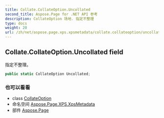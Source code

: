 ```yaml
---
title: Collate.CollateOption.Uncollated
second_title: Aspose.Page for .NET API 参考
description: CollateOption 场地. 指定不整理
type: docs
weight: 20
url: /zh/net/aspose.page.xps.xpsmetadata/collate.collateoption/uncollated/
---
```

## Collate.CollateOption.Uncollated field

指定不整理。

```csharp
public static CollateOption Uncollated;
```

### 也可以看看

* class [CollateOption](../)
* 命名空间 [Aspose.Page.XPS.XpsMetadata](../../collate.collateoption/)
* 部件 [Aspose.Page](../../../)


